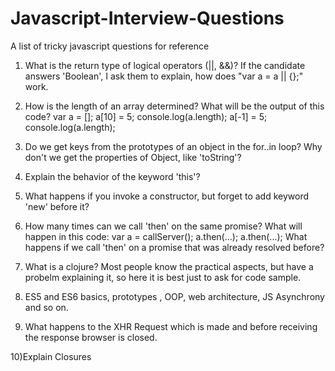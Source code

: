 # Javascript-Interview-Questions
A list of tricky javascript questions for reference

1) What is the return type of logical operators (||, &&)? If the candidate answers 'Boolean', I ask them to explain, how does "var a = a || {};" work. 

2) How is the length of an array determined? What will be the output of this code?
var a = []; 
a[10] = 5; 
console.log(a.length);
a[-1] = 5; 
console.log(a.length);

3) Do we get keys from the prototypes of an object in the for..in loop? Why don't we get the properties of Object, like 'toString'?

4) Explain the behavior of the keyword 'this'? 

5) What happens if you invoke a constructor, but forget to add keyword 'new' before it? 

6) How many times can we call 'then' on the same promise? What will happen in this code:
   var a = callServer();
   a.then(...);
   a.then(...);
   What happens if we call 'then' on a promise that was already resolved before? 

7) What is a clojure? Most people know the practical aspects, but have a probelm explaining it, so here it is best just to ask for code sample. 

8) ES5 and ES6 basics, prototypes , OOP, web architecture, JS Asynchrony and so on.

9) What happens to the XHR Request which is made and before receiving the response browser is closed.

10)Explain Closures
